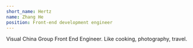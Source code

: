 ```yaml
---
short_name: Hertz
name: Zhang He
position: Front-end development engineer
---
```

Visual China Group Front End Engineer. Like cooking, photography, travel.